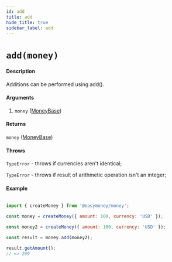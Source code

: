 ```yaml
---
id: add
title: add
hide_title: true
sidebar_label: add
---
```


# `add(money)`

#### Description

Additions can be performed using add().

#### Arguments

1. `money` ([MoneyBase](Description.md#moneybase))

#### Returns

`money` ([MoneyBase](Description.md#moneybase))

#### Throws

`TypeError` - throws if currencies aren't identical;

`TypeError` - throws if result of arithmetic operation isn't an integer;

#### Example

```js

import { createMoney } from '@easymoney/money';

const money = createMoney({ amount: 100, currency: 'USD' });

const money2 = createMoney({ amount: 100, currency: 'USD' });

const result = money.add(money2);

result.getAmount();
// => 200

```
